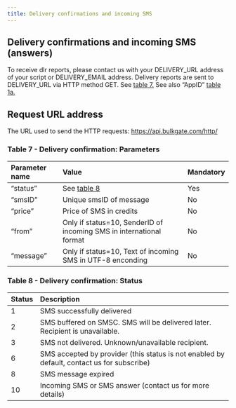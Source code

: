 ```yaml
---
title: Delivery confirmations and incoming SMS
---
```


## Delivery confirmations and incoming SMS (answers)
To receive dlr reports, please contact us with your DELIVERY_URL address of your script or DELIVERY_EMAIL address. Delivery reports are sent to DELIVERY_URL via HTTP method GET. See [table 7.](#table-7---delivery-confirmation-parameters) See also “AppID” [table 1a.](send-bulk-sms-same-text.md#table-1a---send-bulk-sms-with-same-text-parameters)

## Request URL address
The URL used to send the HTTP requests: https://api.bulkgate.com/http/

### Table 7 - Delivery confirmation: Parameters

|Parameter name	|Value|	Mandatory|
|:--- |:--- |:--- |
|“status”	|See [table 8](#table-8---delivery-confirmation-status)|	Yes|
|“smsID”	|Unique smsID of message	|No|
|“price”|	Price of SMS in credits	|No|
|“from”	|Only if status=10, SenderID of incoming SMS in international format|	No|
|“message”|	Only if status=10, Text of incoming SMS in UTF-8 enconding|	No|


### Table 8 - Delivery confirmation: Status

|Status|	Description|
|:--- |:--- |
|1|	SMS successfully delivered|
|2|	SMS buffered on SMSC. SMS will be delivered later. Recipient is unavailable.|
|3	|SMS not delivered. Unknown/unavailable recipient.|
|6	|SMS accepted by provider (this status is not enabled by default, contact us for subscribe)|
|8	|SMS message expired|
|10	|Incoming SMS or SMS answer (contact us for more details)|

